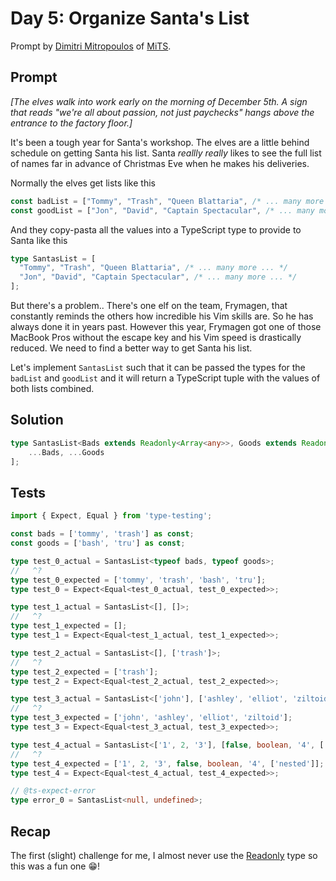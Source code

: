 # Day 5: Organize Santa's List

Prompt by [Dimitri Mitropoulos](https://github.com/dimitropoulos) of [MiTS](https://www.youtube.com/@MichiganTypeScript).

## Prompt

*[The elves walk into work early on the morning of December 5th. A sign that reads "we're all about passion, not just paychecks" hangs above the entrance to the factory floor.]*

It's been a tough year for Santa's workshop.
The elves are a little behind schedule on getting Santa his list.
Santa *reallly really* likes to see the full list of names far in advance of Christmas Eve when he makes his deliveries.

Normally the elves get lists like this

```typescript
const badList = ["Tommy", "Trash", "Queen Blattaria", /* ... many more ... */];
const goodList = ["Jon", "David", "Captain Spectacular", /* ... many more ... */];
```

And they copy-pasta all the values into a TypeScript type to provide to Santa like this

```typescript
type SantasList = [
  "Tommy", "Trash", "Queen Blattaria", /* ... many more ... */
  "Jon", "David", "Captain Spectacular", /* ... many more ... */
];
```

But there's a problem.. There's one elf on the team, Frymagen, that constantly reminds the others how incredible his Vim skills are.
So he has always done it in years past.
However this year, Frymagen got one of those MacBook Pros without the escape key and his Vim speed is drastically reduced.
We need to find a better way to get Santa his list.

Let's implement `SantasList` such that it can be passed the types for the `badList` and `goodList` and it will return a TypeScript tuple with the values of both lists combined.

## Solution

```typescript
type SantasList<Bads extends Readonly<Array<any>>, Goods extends Readonly<Array<any>>> = [
	...Bads, ...Goods
];
```

## Tests

```typescript
import { Expect, Equal } from 'type-testing';

const bads = ['tommy', 'trash'] as const;
const goods = ['bash', 'tru'] as const;

type test_0_actual = SantasList<typeof bads, typeof goods>;
//   ^?
type test_0_expected = ['tommy', 'trash', 'bash', 'tru'];
type test_0 = Expect<Equal<test_0_actual, test_0_expected>>;

type test_1_actual = SantasList<[], []>;
//   ^?
type test_1_expected = [];
type test_1 = Expect<Equal<test_1_actual, test_1_expected>>;

type test_2_actual = SantasList<[], ['trash']>;
//   ^?
type test_2_expected = ['trash'];
type test_2 = Expect<Equal<test_2_actual, test_2_expected>>;

type test_3_actual = SantasList<['john'], ['ashley', 'elliot', 'ziltoid']>;
//   ^?
type test_3_expected = ['john', 'ashley', 'elliot', 'ziltoid'];
type test_3 = Expect<Equal<test_3_actual, test_3_expected>>;

type test_4_actual = SantasList<['1', 2, '3'], [false, boolean, '4', ['nested']]>;
//   ^?
type test_4_expected = ['1', 2, '3', false, boolean, '4', ['nested']];
type test_4 = Expect<Equal<test_4_actual, test_4_expected>>;

// @ts-expect-error
type error_0 = SantasList<null, undefined>;
```

## Recap

The first (slight) challenge for me, I almost never use the [Readonly](https://www.typescriptlang.org/docs/handbook/utility-types.html#readonlytype) type so this was a fun one 😁!
